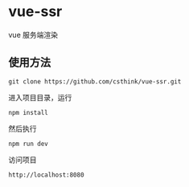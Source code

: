 # vue-ssr
vue 服务端渲染

## 使用方法

```
git clone https://github.com/csthink/vue-ssr.git
```

进入项目目录，运行

```
npm install
```

然后执行

```
npm run dev
```

访问项目

```
http://localhost:8080
```
